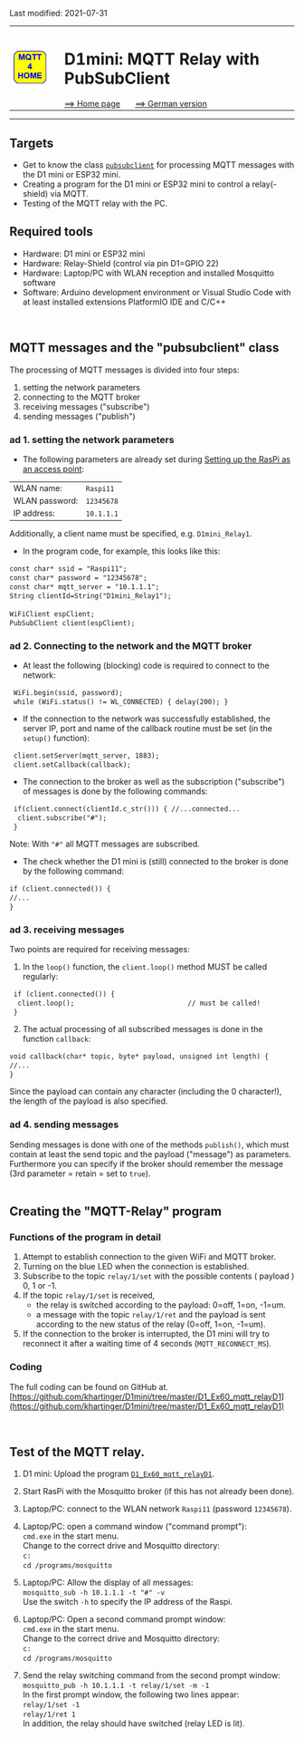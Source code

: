 Last modified: 2021-07-31   
<table><tr><td><img src="logo/mqtt4home_96.png"></td><td>&nbsp;</td><td>
<h1>D1mini: MQTT Relay with PubSubClient</h1>
<a href="../readme.md">==> Home page</a> &nbsp; &nbsp; &nbsp; 
<a href="m4h04_D1mqttRelayD1.md">==> German version</a> &nbsp; &nbsp; &nbsp; 
</td></tr></table><hr>

## Targets
* Get to know the class [`pubsubclient`](https://github.com/knolleary/pubsubclient) for processing MQTT messages with the D1 mini or ESP32 mini.
* Creating a program for the D1 mini or ESP32 mini to control a relay(-shield) via MQTT.
* Testing of the MQTT relay with the PC.

## Required tools
* Hardware: D1 mini or ESP32 mini
* Hardware: Relay-Shield (control via pin D1=GPIO 22)
* Hardware: Laptop/PC with WLAN reception and installed Mosquitto software
* Software: Arduino development environment or Visual Studio Code with at least installed extensions PlatformIO IDE and C/C++

&nbsp;   
## MQTT messages and the "pubsubclient" class
The processing of MQTT messages is divided into four steps:   
1. setting the network parameters
2. connecting to the MQTT broker
3. receiving messages ("subscribe")
4. sending messages ("publish")

### ad 1. setting the network parameters
* The following parameters are already set during [Setting up the RasPi as an access point](m4h02_RasPiAccessPoint.md):   

|                 |                 |   
| --------------- | --------------- |   
| WLAN name:      | `Raspi11`       |   
| WLAN password:  | `12345678`      |   
| IP address:     | `10.1.1.1`      |   
Additionally, a client name must be specified, e.g. `D1mini_Relay1`.   

* In the program code, for example, this looks like this:   

```
const char* ssid = "Raspi11";
const char* password = "12345678";
const char* mqtt_server = "10.1.1.1";
String clientId=String("D1mini_Relay1");

WiFiClient espClient;
PubSubClient client(espClient);
```

### ad 2. Connecting to the network and the MQTT broker
* At least the following (blocking) code is required to connect to the network:   
```
 WiFi.begin(ssid, password);
 while (WiFi.status() != WL_CONNECTED) { delay(200); }
```
* If the connection to the network was successfully established, the server IP, port and name of the callback routine must be set (in the `setup()` function):   
```
 client.setServer(mqtt_server, 1883);
 client.setCallback(callback);
```
* The connection to the broker as well as the subscription ("subscribe") of messages is done by the following commands: 
```
 if(client.connect(clientId.c_str())) { //...connected...
  client.subscribe("#");
 }
```
Note: With `"#"` all MQTT messages are subscribed.   

* The check whether the D1 mini is (still) connected to the broker is done by the following command:
```
if (client.connected()) {
//...
}
```

### ad 3. receiving messages
Two points are required for receiving messages:   
1. In the `loop()` function, the `client.loop()` method MUST be called regularly:
```
 if (client.connected()) {
  client.loop();                            // must be called!
 }
```
2. The actual processing of all subscribed messages is done in the function `callback`:
```
void callback(char* topic, byte* payload, unsigned int length) {
//...
}
```
Since the payload can contain any character (including the 0 character!), the length of the payload is also specified.

### ad 4. sending messages
Sending messages is done with one of the methods `publish()`, which must contain at least the send topic and the payload ("message") as parameters. Furthermore you can specify if the broker should remember the message (3rd parameter = retain = set to `true`).   
&nbsp;

## Creating the "MQTT-Relay" program
### Functions of the program in detail
1. Attempt to establish connection to the given WiFi and MQTT broker.
2. Turning on the blue LED when the connection is established.
3. Subscribe to the topic `relay/1/set` with the possible contents ( payload ) 0, 1 or -1.
4. If the topic `relay/1/set` is received,
   * the relay is switched according to the payload: 0=off, 1=on, -1=um.
   * a message with the topic `relay/1/ret` and the payload is sent according to the new status of the relay (0=off, 1=on, -1=um).
5. If the connection to the broker is interrupted, the D1 mini will try to reconnect it after a waiting time of 4 seconds (`MQTT_RECONNECT_MS`).

### Coding

The full coding can be found on GitHub at.   
[https://github.com/khartinger/D1mini/tree/master/D1_Ex60_mqtt_relayD1](https://github.com/khartinger/D1mini/tree/master/D1_Ex60_mqtt_relayD1)   

&nbsp;

## Test of the MQTT relay.
1. D1 mini: Upload the program [`D1_Ex60_mqtt_relayD1`](https://github.com/khartinger/D1mini/tree/master/D1_Ex60_mqtt_relayD1).   

2. Start RasPi with the Mosquitto broker (if this has not already been done).   

3. Laptop/PC: connect to the WLAN network `Raspi11` (password `12345678`).   

4. Laptop/PC: open a command window ("command prompt"):   
```cmd.exe```
in the start menu.   
Change to the correct drive and Mosquitto directory:   
```c:```   
```cd /programs/mosquitto```

5. Laptop/PC: Allow the display of all messages:   
```mosquitto_sub -h 10.1.1.1 -t "#" -v```   
Use the switch `-h` to specify the IP address of the Raspi.   

6. Laptop/PC: Open a second command prompt window:   
```cmd.exe```
in the start menu.   
Change to the correct drive and Mosquitto directory:   
```c:```   
```cd /programs/mosquitto```

7. Send the relay switching command from the second prompt window:    
```mosquitto_pub -h 10.1.1.1 -t relay/1/set -m -1```   
In the first prompt window, the following two lines appear:   
```relay/1/set -1```   
```relay/1/ret 1```   
In addition, the relay should have switched (relay LED is lit).   
